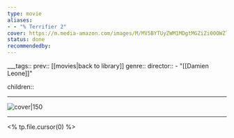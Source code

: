 ```yaml
---
type: movie
aliases:
- - "% Terrifier 2"
cover: https://m.media-amazon.com/images/M/MV5BYTUyZWM1MDgtMGZiZi00OWZlLTgwNzItZGU3NTkwN2I4OWNiXkEyXkFqcGc@._V1_SX300.jpg
status: done
recommendedby:
---
```

___tags:: prev:: [[movies|back to library]]
genre::
director::   - "[[Damien Leone]]"

children::
___
![cover|150](https://m.media-amazon.com/images/M/MV5BYTUyZWM1MDgtMGZiZi00OWZlLTgwNzItZGU3NTkwN2I4OWNiXkEyXkFqcGc@._V1_SX300.jpg)
___
<% tp.file.cursor(0) %>
